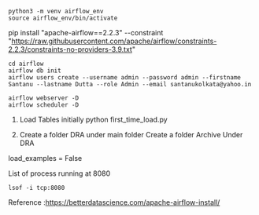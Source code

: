 ```
python3 -m venv airflow_env
source airflow_env/bin/activate
```

pip install "apache-airflow==2.2.3" --constraint "https://raw.githubusercontent.com/apache/airflow/constraints-2.2.3/constraints-no-providers-3.9.txt"
```
cd airflow
airflow db init
airflow users create --username admin --password admin --firstname Santanu --lastname Dutta --role Admin --email santanukolkata@yahoo.in
```
```
airflow webserver -D
airflow scheduler -D
```

1) Load Tables initially
python first_time_load.py

2) Create a folder DRA under main folder
	Create a folder Archive Under DRA

load_examples = False

List of process running at 8080
```
lsof -i tcp:8080
```
Reference :https://betterdatascience.com/apache-airflow-install/

